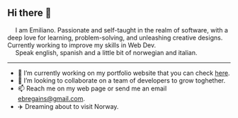 

## Hi there 👋


  
 &ensp;&ensp; I am Emiliano. Passionate and self-taught in the realm of software, with a deep love for learning, problem-solving, and unleashing creative designs.
Currently working to improve my skills in Web Dev.  
 &ensp;&ensp; Speak english, spanish and a little bit of norwegian and italian.

---

- 🔭 I’m currently working on my portfolio website that you can check [here](https://ebregains.vercel.app/about).
- 👯 I’m looking to collaborate on a team of developers to grow toghether.
- 📫 Reach me on my web page or send me an email [ebregains@gmail.com](mailto:ebregains@gmail.com).
- ✈️ Dreaming about to visit Norway.
